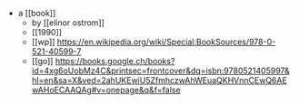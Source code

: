 - a [[book]]
	- by [[elinor ostrom]]
	- [[1990]]
	- [[wp]] https://en.wikipedia.org/wiki/Special:BookSources/978-0-521-40599-7
	- [[go]] https://books.google.ch/books?id=4xg6oUobMz4C&printsec=frontcover&dq=isbn:9780521405997&hl=en&sa=X&ved=2ahUKEwiU5ZfmhczwAhWEuaQKHVnnCEwQ6AEwAHoECAAQAg#v=onepage&q&f=false